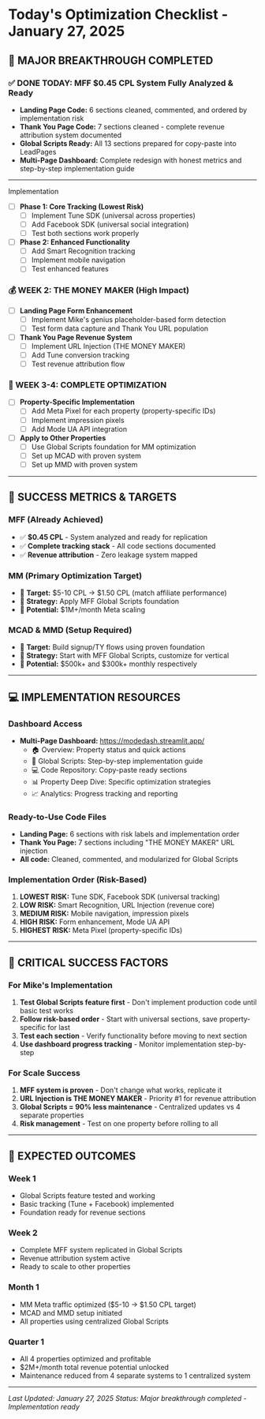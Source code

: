 # Today's Optimization Checklist - January 27, 2025

## 🚀 MAJOR BREAKTHROUGH COMPLETED

### ✅ DONE TODAY: MFF $0.45 CPL System Fully Analyzed & Ready
- **Landing Page Code:** 6 sections cleaned, commented, and ordered by implementation risk
- **Thank You Page Code:** 7 sections cleaned - complete revenue attribution system documented
- **Global Scripts Ready:** All 13 sections prepared for copy-paste into LeadPages
- **Multi-Page Dashboard:** Complete redesign with honest metrics and step-by-step implementation guide

---

Implementation 
- [ ] **Phase 1: Core Tracking (Lowest Risk)**
  - [ ] Implement Tune SDK (universal across properties)
  - [ ] Add Facebook SDK (universal social integration)
  - [ ] Test both sections work properly

- [ ] **Phase 2: Enhanced Functionality** 
  - [ ] Add Smart Recognition tracking
  - [ ] Implement mobile navigation
  - [ ] Test enhanced features

### 💰 WEEK 2: THE MONEY MAKER (High Impact)
- [ ] **Landing Page Form Enhancement**
  - [ ] Implement Mike's genius placeholder-based form detection
  - [ ] Test form data capture and Thank You URL population

- [ ] **Thank You Page Revenue System**
  - [ ] Implement URL Injection (THE MONEY MAKER)
  - [ ] Add Tune conversion tracking
  - [ ] Test revenue attribution flow

### 🎯 WEEK 3-4: COMPLETE OPTIMIZATION
- [ ] **Property-Specific Implementation**
  - [ ] Add Meta Pixel for each property (property-specific IDs)
  - [ ] Implement impression pixels
  - [ ] Add Mode UA API integration

- [ ] **Apply to Other Properties**
  - [ ] Use Global Scripts foundation for MM optimization
  - [ ] Set up MCAD with proven system
  - [ ] Set up MMD with proven system

---

## 🎯 SUCCESS METRICS & TARGETS

### MFF (Already Achieved)
- ✅ **$0.45 CPL** - System analyzed and ready for replication
- ✅ **Complete tracking stack** - All code sections documented
- ✅ **Revenue attribution** - Zero leakage system mapped

### MM (Primary Optimization Target)
- 🎯 **Target:** $5-10 CPL → $1.50 CPL (match affiliate performance)
- 🎯 **Strategy:** Apply MFF Global Scripts foundation
- 🎯 **Potential:** $1M+/month Meta scaling

### MCAD & MMD (Setup Required)
- 🎯 **Target:** Build signup/TY flows using proven foundation
- 🎯 **Strategy:** Start with MFF Global Scripts, customize for vertical
- 🎯 **Potential:** $500k+ and $300k+ monthly respectively

---

## 💻 IMPLEMENTATION RESOURCES

### Dashboard Access
- **Multi-Page Dashboard:** https://modedash.streamlit.app/
  - 🏠 Overview: Property status and quick actions
  - 🔧 Global Scripts: Step-by-step implementation guide
  - 💻 Code Repository: Copy-paste ready sections
  - 📊 Property Deep Dive: Specific optimization strategies
  - 📈 Analytics: Progress tracking and reporting

### Ready-to-Use Code Files
- **Landing Page:** 6 sections with risk labels and implementation order
- **Thank You Page:** 7 sections including "THE MONEY MAKER" URL injection
- **All code:** Cleaned, commented, and modularized for Global Scripts

### Implementation Order (Risk-Based)
1. **LOWEST RISK:** Tune SDK, Facebook SDK (universal tracking)
2. **LOW RISK:** Smart Recognition, URL Injection (revenue core)
3. **MEDIUM RISK:** Mobile navigation, impression pixels
4. **HIGH RISK:** Form enhancement, Mode UA API
5. **HIGHEST RISK:** Meta Pixel (property-specific IDs)

---

## 🚨 CRITICAL SUCCESS FACTORS

### For Mike's Implementation
1. **Test Global Scripts feature first** - Don't implement production code until basic test works
2. **Follow risk-based order** - Start with universal sections, save property-specific for last
3. **Test each section** - Verify functionality before moving to next section
4. **Use dashboard progress tracking** - Monitor implementation step-by-step

### For Scale Success
1. **MFF system is proven** - Don't change what works, replicate it
2. **URL Injection is THE MONEY MAKER** - Priority #1 for revenue attribution
3. **Global Scripts = 90% less maintenance** - Centralized updates vs 4 separate properties
4. **Risk management** - Test on one property before rolling to all

---

## 🎯 EXPECTED OUTCOMES

### Week 1
- Global Scripts feature tested and working
- Basic tracking (Tune + Facebook) implemented
- Foundation ready for revenue sections

### Week 2  
- Complete MFF system replicated in Global Scripts
- Revenue attribution system active
- Ready to scale to other properties

### Month 1
- MM Meta traffic optimized ($5-10 → $1.50 CPL target)
- MCAD and MMD setup initiated
- All properties using centralized Global Scripts

### Quarter 1
- All 4 properties optimized and profitable
- $2M+/month total revenue potential unlocked
- Maintenance reduced from 4 separate systems to 1 centralized system

---

*Last Updated: January 27, 2025*
*Status: Major breakthrough completed - Implementation ready* 